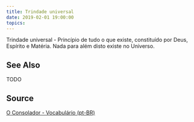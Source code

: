 ```yaml
---
title: Trindade universal
date: 2019-02-01 19:00:00
topics:
---
```


Trindade universal - Princípio de tudo o que existe, constituído por Deus, Espírito e Matéria. Nada para além disto existe no Universo. 

## See Also
TODO

## Source
[O Consolador - Vocabulário (pt-BR)](http://www.oconsolador.com.br/linkfixo/vocabulario/principal.html)
